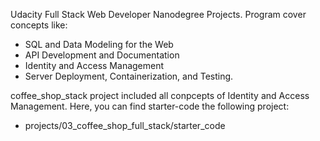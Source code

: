 Udacity Full Stack Web Developer Nanodegree Projects. Program cover concepts like:

* SQL and Data Modeling for the Web
* API Development and Documentation
* Identity and Access Management
* Server Deployment, Containerization, and Testing.

coffee_shop_stack project included all conpcepts of Identity and Access Management. Here, you can find starter-code the following project:

* projects/03_coffee_shop_full_stack/starter_code
